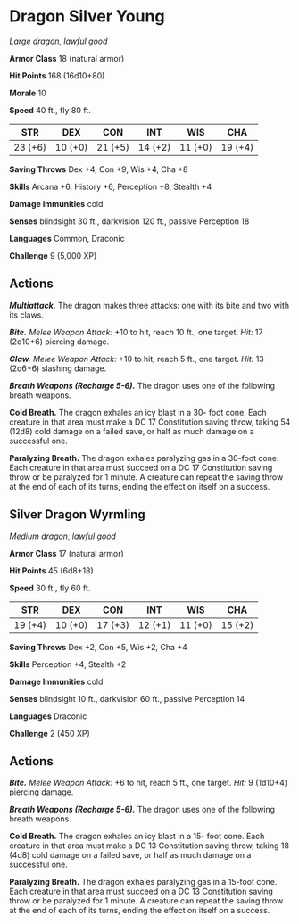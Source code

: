 
# Dragon Silver Young

*Large dragon, lawful good*

**Armor Class** 18 (natural armor)

**Hit Points** 168 (16d10+80)

**Morale** 10

**Speed** 40 ft., fly 80 ft.

| STR     | DEX     | CON     | INT     | WIS     | CHA     |
|---------|---------|---------|---------|---------|---------|
| 23 (+6) | 10 (+0) | 21 (+5) | 14 (+2) | 11 (+0) | 19 (+4) |

**Saving Throws** Dex +4, Con +9, Wis +4, Cha +8

**Skills** Arcana +6, History +6, Perception +8, Stealth +4

**Damage Immunities** cold

**Senses** blindsight 30 ft., darkvision 120 ft., passive Perception 18

**Languages** Common, Draconic

**Challenge** 9 (5,000 XP)

## Actions

***Multiattack.*** The dragon makes three attacks: one with its bite and two with its claws.

***Bite.*** *Melee Weapon Attack:* +10 to hit, reach 10 ft., one target. *Hit:* 17 (2d10+6) piercing damage.

***Claw.*** *Melee Weapon Attack:* +10 to hit, reach 5 ft., one target. *Hit:* 13 (2d6+6) slashing damage.

***Breath Weapons (Recharge 5-6).*** The dragon uses one of the following breath weapons.

**Cold Breath.** The dragon exhales an icy blast in a 30- foot cone. Each creature in that area must make a DC 17 Constitution saving throw, taking 54 (12d8) cold damage on a failed save, or half as much damage on a successful one.

**Paralyzing Breath.** The dragon exhales paralyzing gas in a 30-foot cone. Each creature in that area must succeed on a DC 17 Constitution saving throw or be paralyzed for 1 minute. A creature can repeat the saving throw at the end of each of its turns, ending the effect on itself on a success.

## Silver Dragon Wyrmling

*Medium dragon, lawful good*

**Armor Class** 17 (natural armor)

**Hit Points** 45 (6d8+18)

**Speed** 30 ft., fly 60 ft.

| STR     | DEX     | CON     | INT     | WIS     | CHA     |
|---------|---------|---------|---------|---------|---------|
| 19 (+4) | 10 (+0) | 17 (+3) | 12 (+1) | 11 (+0) | 15 (+2) |

**Saving Throws** Dex +2, Con +5, Wis +2, Cha +4

**Skills** Perception +4, Stealth +2

**Damage Immunities** cold

**Senses** blindsight 10 ft., darkvision 60 ft., passive Perception 14

**Languages** Draconic

**Challenge** 2 (450 XP)

## Actions

***Bite.*** *Melee Weapon Attack:* +6 to hit, reach 5 ft., one target. *Hit:* 9 (1d10+4) piercing damage.

***Breath Weapons (Recharge 5-6).*** The dragon uses one of the following breath weapons.

**Cold Breath.** The dragon exhales an icy blast in a 15- foot cone. Each creature in that area must make a DC 13 Constitution saving throw, taking 18 (4d8) cold damage on a failed save, or half as much damage on a successful one.

**Paralyzing Breath.** The dragon exhales paralyzing gas in a 15-foot cone. Each creature in that area must succeed on a DC 13 Constitution saving throw or be paralyzed for 1 minute. A creature can repeat the saving throw at the end of each of its turns, ending the effect on itself on a success.
